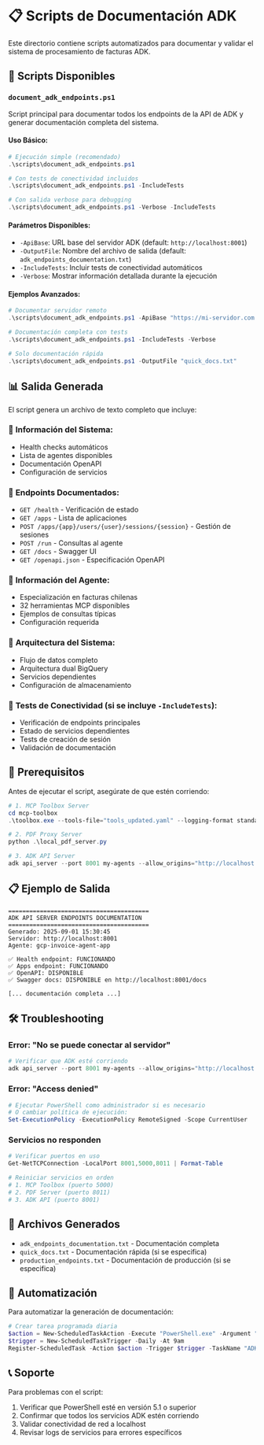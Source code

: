 # 📋 Scripts de Documentación ADK

Este directorio contiene scripts automatizados para documentar y validar el sistema de procesamiento de facturas ADK.

## 🔧 Scripts Disponibles

### `document_adk_endpoints.ps1`
Script principal para documentar todos los endpoints de la API de ADK y generar documentación completa del sistema.

#### **Uso Básico:**
```powershell
# Ejecución simple (recomendado)
.\scripts\document_adk_endpoints.ps1

# Con tests de conectividad incluidos
.\scripts\document_adk_endpoints.ps1 -IncludeTests

# Con salida verbose para debugging
.\scripts\document_adk_endpoints.ps1 -Verbose -IncludeTests
```

#### **Parámetros Disponibles:**
- `-ApiBase`: URL base del servidor ADK (default: `http://localhost:8001`)
- `-OutputFile`: Nombre del archivo de salida (default: `adk_endpoints_documentation.txt`)
- `-IncludeTests`: Incluir tests de conectividad automáticos
- `-Verbose`: Mostrar información detallada durante la ejecución

#### **Ejemplos Avanzados:**
```powershell
# Documentar servidor remoto
.\scripts\document_adk_endpoints.ps1 -ApiBase "https://mi-servidor.com:8001" -OutputFile "production_endpoints.txt"

# Documentación completa con tests
.\scripts\document_adk_endpoints.ps1 -IncludeTests -Verbose

# Solo documentación rápida
.\scripts\document_adk_endpoints.ps1 -OutputFile "quick_docs.txt"
```

## 📊 **Salida Generada**

El script genera un archivo de texto completo que incluye:

### 🔹 **Información del Sistema:**
- Health checks automáticos
- Lista de agentes disponibles
- Documentación OpenAPI
- Configuración de servicios

### 🔹 **Endpoints Documentados:**
- `GET /health` - Verificación de estado
- `GET /apps` - Lista de aplicaciones
- `POST /apps/{app}/users/{user}/sessions/{session}` - Gestión de sesiones
- `POST /run` - Consultas al agente
- `GET /docs` - Swagger UI
- `GET /openapi.json` - Especificación OpenAPI

### 🔹 **Información del Agente:**
- Especialización en facturas chilenas
- 32 herramientas MCP disponibles
- Ejemplos de consultas típicas
- Configuración requerida

### 🔹 **Arquitectura del Sistema:**
- Flujo de datos completo
- Arquitectura dual BigQuery
- Servicios dependientes
- Configuración de almacenamiento

### 🔹 **Tests de Conectividad** (si se incluye `-IncludeTests`):
- Verificación de endpoints principales
- Estado de servicios dependientes
- Tests de creación de sesión
- Validación de documentación

## 🚀 **Prerequisitos**

Antes de ejecutar el script, asegúrate de que estén corriendo:

```powershell
# 1. MCP Toolbox Server
cd mcp-toolbox
.\toolbox.exe --tools-file="tools_updated.yaml" --logging-format standard --log-level DEBUG --ui

# 2. PDF Proxy Server  
python .\local_pdf_server.py

# 3. ADK API Server
adk api_server --port 8001 my-agents --allow_origins="http://localhost:5173"
```

## 📋 **Ejemplo de Salida**

```
========================================
ADK API SERVER ENDPOINTS DOCUMENTATION
========================================
Generado: 2025-09-01 15:30:45
Servidor: http://localhost:8001
Agente: gcp-invoice-agent-app

✅ Health endpoint: FUNCIONANDO
✅ Apps endpoint: FUNCIONANDO  
✅ OpenAPI: DISPONIBLE
✅ Swagger docs: DISPONIBLE en http://localhost:8001/docs

[... documentación completa ...]
```

## 🛠️ **Troubleshooting**

### Error: "No se puede conectar al servidor"
```powershell
# Verificar que ADK esté corriendo
adk api_server --port 8001 my-agents --allow_origins="http://localhost:5173"
```

### Error: "Access denied" 
```powershell
# Ejecutar PowerShell como administrador si es necesario
# O cambiar política de ejecución:
Set-ExecutionPolicy -ExecutionPolicy RemoteSigned -Scope CurrentUser
```

### Servicios no responden
```powershell
# Verificar puertos en uso
Get-NetTCPConnection -LocalPort 8001,5000,8011 | Format-Table

# Reiniciar servicios en orden
# 1. MCP Toolbox (puerto 5000)
# 2. PDF Server (puerto 8011) 
# 3. ADK API (puerto 8001)
```

## 📁 **Archivos Generados**

- `adk_endpoints_documentation.txt` - Documentación completa
- `quick_docs.txt` - Documentación rápida (si se especifica)
- `production_endpoints.txt` - Documentación de producción (si se especifica)

## 🔄 **Automatización**

Para automatizar la generación de documentación:

```powershell
# Crear tarea programada diaria
$action = New-ScheduledTaskAction -Execute "PowerShell.exe" -Argument "-File C:\path\to\scripts\document_adk_endpoints.ps1 -IncludeTests"
$trigger = New-ScheduledTaskTrigger -Daily -At 9am
Register-ScheduledTask -Action $action -Trigger $trigger -TaskName "ADK Documentation"
```

## 📞 **Soporte**

Para problemas con el script:
1. Verificar que PowerShell esté en versión 5.1 o superior
2. Confirmar que todos los servicios ADK estén corriendo
3. Validar conectividad de red a localhost
4. Revisar logs de servicios para errores específicos
